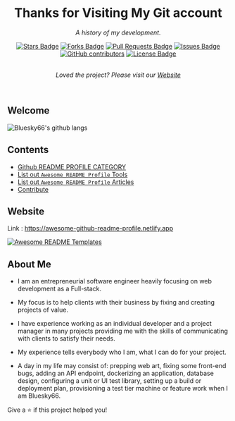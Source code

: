 <h1 align="center">Thanks for Visiting My Git account</h1>
<p align="center"><i>A history of my development.</i></p>
<div align="center">
  <a href="https://github.com/elangosundar/awesome-README-templates/stargazers"><img src="https://img.shields.io/github/stars/elangosundar/awesome-README-templates" alt="Stars Badge"/></a>
<a href="https://github.com/elangosundar/awesome-README-templates/network/members"><img src="https://img.shields.io/github/forks/elangosundar/awesome-README-templates" alt="Forks Badge"/></a>
<a href="https://github.com/elangosundar/awesome-README-templates/pulls"><img src="https://img.shields.io/github/issues-pr/elangosundar/awesome-README-templates" alt="Pull Requests Badge"/></a>
<a href="https://github.com/elangosundar/awesome-README-templates/issues"><img src="https://img.shields.io/github/issues/elangosundar/awesome-README-templates" alt="Issues Badge"/></a>
<a href="https://github.com/elangosundar/awesome-README-templates/graphs/contributors"><img alt="GitHub contributors" src="https://img.shields.io/github/contributors/elangosundar/awesome-README-templates?color=2b9348"></a>
<a href="https://github.com/elangosundar/awesome-README-templates/blob/master/LICENSE"><img src="https://img.shields.io/github/license/elangosundar/awesome-README-templates?color=2b9348" alt="License Badge"/></a>
</div>
<br>
<p align="center"><i>Loved the project? Please visit our <a href="https://awesome-github-readme-profile.netlify.app">Website</a></i></p>
<br>

## Welcome

<img src="https://camo.githubusercontent.com/824bb23ea1bba8ff331b1a1b53f0e2b6a4554b011b0e7058e4bf9296d5942f9c/68747470733a2f2f6769746875622d726561646d652d73746174732e76657263656c2e6170702f6170692f746f702d6c616e67732f3f757365726e616d653d626c7565736b7936362d64657626746578745f636f6c6f723d353836303639266c61796f75743d636f6d7061637426686964655f626f726465723d747275652662675f636f6c6f723d666666267469746c655f636f6c6f723d30333636643626636f756e745f707269766174653d7472756526696e636c7564655f616c6c5f636f6d6d6974733d74727565" alt="Bluesky66's github langs" data-canonical-src="https://github-readme-stats.vercel.app/api/top-langs/?username=bluesky66-dev&amp;text_color=586069&amp;layout=compact&amp;hide_border=true&amp;bg_color=fff&amp;title_color=0366d6&amp;count_private=true&amp;include_all_commits=true" style="max-width: 100%; visibility: visible;" data-xblocker="passed">


## Contents
  - [Github README PROFILE CATEGORY](#github-readme-profile-category)
  - [List out `Awesome README Profile` Tools](#list-out-awesome-readme-profile-tools)
  - [List out `Awesome README Profile` Articles](#list-out-awesome-readme-profile-articles)
  - [Contribute](#contribute)

## Website

Link : https://awesome-github-readme-profile.netlify.app

<a href="https://awesome-github-readme-profile.netlify.app"><img src="https://raw.githubusercontent.com/elangosundar/awesome-README-templates/master/awesome-github-profile.png" alt="Awesome README Templates" /></a>


## About Me

- I am an entrepreneurial software engineer heavily focusing on web development as a Full-stack.

- My focus is to help clients with their business by fixing and creating projects of value.

- I have experience working as an individual developer and a project manager in many projects providing me with the skills of communicating with clients to satisfy their needs.

- My experience tells everybody who I am, what I can do for your project.

- A day in my life may consist of: prepping web art, fixing some front-end bugs, adding an API endpoint, dockerizing an application, database design, configuring a unit or UI test library, setting up a build or deployment plan, provisioning a test tier machine or feature work when I am Bluesky66.

Give a ⭐️ if this project helped you!


